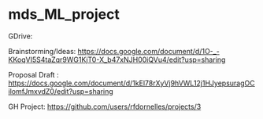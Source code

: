 # mds_ML_project

GDrive: 

Brainstorming/Ideas: https://docs.google.com/document/d/1O-_-KKoqVI5S4taZqr9WG1KjT0-X_b47xNJH00iQVu4/edit?usp=sharing

Proposal Draft : https://docs.google.com/document/d/1kEl78rXyVj9hVWL12j1HJyepsuragOCilomfJmxvdZ0/edit?usp=sharing

GH Project: https://github.com/users/rfdornelles/projects/3
